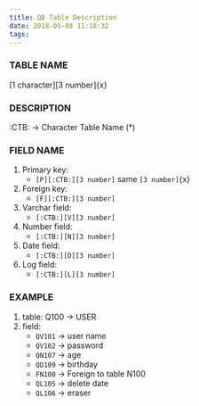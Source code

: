 ```yaml
---
title: QB Table Description
date: 2018-05-08 11:18:32
tags:
---
```

### TABLE NAME
  [1 character][3 number]{x}

### DESCRIPTION
  :CTB: -> Character Table Name (*)

### FIELD NAME 
1. Primary key:   
    + `[P][:CTB:][3 number]` same `[3 number]`{x}
2. Foreign key:   
    + `[F][:CTB:][3 number]`
3. Varchar field: 
    + `[:CTB:][V][3 number]`
4. Number field:  
    + `[:CTB:][N][3 number]`
6. Date field:   
    + `[:CTB:][D][3 number]`
7. Log field:   
    + `[:CTB:][L][3 number]`

### EXAMPLE 
 1. table: Q100 -> USER
 2. field: 
    + `QV101` -> user name
    + `QV102` -> password
    + `QN107` -> age
    + `QD109` -> birthday
    + `FN100` -> Foreign to table N100
    + `QL105` -> delete date
    + `QL106` -> eraser
